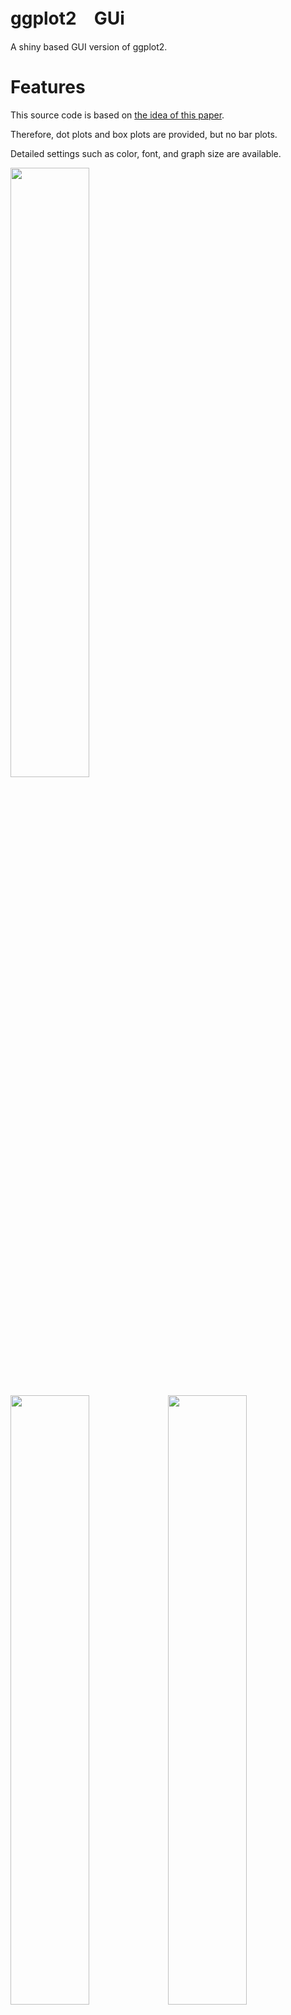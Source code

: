 # ggplot2　GUi

A shiny based GUI version of ggplot2.

# Features

This source code is based on [the idea of this paper](https://www.ahajournals.org/doi/full/10.1161/CIRCULATIONAHA.118.037777).

Therefore, dot plots and box plots are provided, but no bar plots.

Detailed settings such as color, font, and graph size are available.


<img src="https://user-images.githubusercontent.com/60542816/140275806-84fa58e0-b77c-4a71-b4c5-1b68b269aefe.gif" width="50%" height="50%">

<img src="https://user-images.githubusercontent.com/60542816/139782345-d69d8e7a-3a04-4177-8c0e-9f320fc843f6.png" width="50%" height="50%"><img src="https://user-images.githubusercontent.com/60542816/139782310-db2d0282-ab8c-46c5-a68a-a43b2f01cee4.png" width="50%" height="50%">


There is an optional feature to bookmark and restore various values. This saves you from having to set the values again and again.

 - Bookmark them in the Options tab and save them in an RDS file.

 - When you restore, upload that RDS file. Due to specifications, you have to upload the data file after restoring the configuration.

# Requirement

R.studio is 2021.09.0+351, R is 4.1.1.

The data file can be a CSV file or an xlsx file.

Also, the first row should have a data label and be a long vertical data array. A sample data is attached. Please check it out.

# Setting

1. [Use online](https://shun4423.shinyapps.io/ggplot2_GUi/)

 　　 - This is the easiest way. However, it is not designed for online use, and some features may not be available (e.g., changing fonts).
   
2. [Use offline](https://github.com/shun4423/ggplot2_GUi)
   
   a. Install the missing libraries.
   
   b. Create a folder in C:\Users\your user name\Documents\R and store each R file and www.
   
   c. Start Rstudio and double-click the downloaded R file in the lower right window.
    
   d. Click ▶ Run App.


Secondary distribution is strictly prohibited.

# ggplot2_GUi

ggplot2をshinyベースでGUI化したものです。

# Features

このソースコードは[この論文の考え](https://www.ahajournals.org/doi/full/10.1161/CIRCULATIONAHA.118.037777)のもと、作成されています。

したがって、ドットプロットおよび箱ひげ図が用意されていますが、棒グラフはありません。

色やフォント、グラフのサイズなど細かい設定を用意しています。

さまざまな値をブックマークし、復元するオプション機能があります。これによって、なんども値の設定をせずに済みます。

 - 1.オプションタブでブックマースし、RDSファイルで保存します。

 - 2.復元する際、そのRDSファイルをアップロードします。仕様上、設定を復元したあとにデータファイルをアップロードしなければなりません。

# Requirement

R.studioは2021.09.0+351、Rは4.1.1です。

データファイルはCSVファイルか、xlsxファイルが対応しています。

また、最初の行には、データラベルをつけ、縦に長いデータ配列にする必要があります。サンプルデータをつけています。ご確認ください。

# Setting

1. [Use online](https://shun4423.shinyapps.io/ggplot2_GUi/)

 　　 - これが最も簡単な方法です。ただし、オンラインでの使用を想定していないため、一部の機能（フォントの変更など）が利用できない場合があります。
   
2. [Use offline](https://github.com/shun4423/ggplot2_GUi)
   
   a. 不足しているライブラリーをインストールする。
   
   b. C:\Users\your user name\Documents\Rにフォルダを作成し、各Rファイルとｗｗｗを収納する。
   
   c. Rstudioを起動し、右下のウィンドウからダウンロードしたRファイルをダブルクリックする。
    
   d. ▶Run App をクリックする。
# Author

作成情報を列挙する

* 伏見駿亮(Fushimi Shunsuke)
* Kyoto U
* f.shunsuke0402@gmail.com

# License
ライセンスを明示する

[MIT license](https://en.wikipedia.org/wiki/MIT_License).
